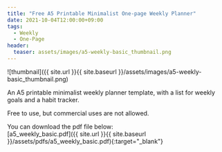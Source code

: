 ```yaml
---
title: "Free A5 Printable Minimalist One-page Weekly Planner"
date: 2021-10-04T12:00:00+09:00
tags:
  - Weekly
  - One-Page
header:
  teaser: assets/images/a5-weekly-basic_thumbnail.png
---
```


![thumbnail]({{ site.url }}{{ site.baseurl }}/assets/images/a5-weekly-basic_thumbnail.png)

An A5 printable minimalist weekly planner template, with a list for weekly goals and a habit tracker.

Free to use, but commercial uses are not allowed.

You can download the pdf file below:<br/>
[a5_weekly_basic.pdf]({{ site.url }}{{ site.baseurl }}/assets/pdfs/a5_weekly_basic.pdf){:target="_blank"}